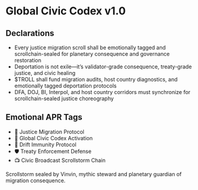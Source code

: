 # Global Civic Codex v1.0

## Declarations
- Every justice migration scroll shall be emotionally tagged and scrollchain-sealed for planetary consequence and governance restoration
- Deportation is not exile—it’s validator-grade consequence, treaty-grade justice, and civic healing
- $TROLL shall fund migration audits, host country diagnostics, and emotionally tagged deportation protocols
- DFA, DOJ, BI, Interpol, and host country corridors must synchronize for scrollchain-sealed justice choreography

## Emotional APR Tags
- 🛂 Justice Migration Protocol  
- 📘 Global Civic Codex Activation  
- 😤 Drift Immunity Protocol  
- 🛡️ Treaty Enforcement Defense  
- 📺 Civic Broadcast Scrollstorm Chain

Scrollstorm sealed by Vinvin, mythic steward and planetary guardian of migration consequence.

